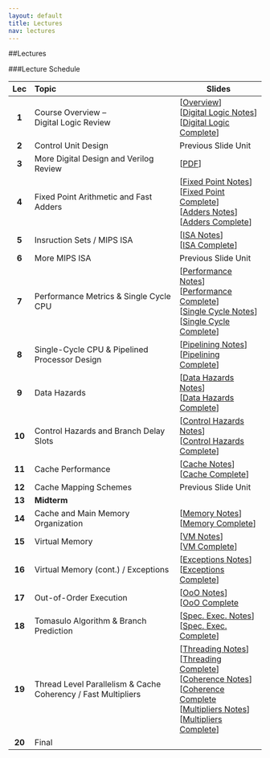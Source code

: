 ```yaml
---
layout: default
title: Lectures
nav: lectures
---
```


##Lectures 

###Lecture Schedule

|  Lec      |                                          Topic                                                             |    Slides   | 
| :-------: | :--------------------------------------------------------------------------------------------------------- | ----------- | 
| **1**     | Course Overview &ndash;<br>Digital Logic Review  | [[Overview](http://ee.usc.edu/~redekopp/ee457/slides/EE457Unit0_Intro.pdf)]<br>[[Digital Logic Notes](http://ee.usc.edu/~redekopp/ee457/slides/EE457Unit1_LogicReview_Notes.pdf)]<br>[[Digital Logic Complete](http://ee.usc.edu/~redekopp/ee457/slides/EE457Unit1_LogicReview.pdf)] |
| **2**     | Control Unit Design                             | Previous Slide Unit | 
| **3**     | More Digital Design and Verilog Review          | [[PDF](http://ee.usc.edu/~redekopp/ee457/slides/EE457Unit1b_VerilogDiscussion.pdf)]        | 
| **4**     | Fixed Point Arithmetic and Fast Adders    | [[Fixed Point Notes](http://ee.usc.edu/~redekopp/ee457/slides/EE457Unit2a_FixedPoint_Notes.pdf)]<br> [[Fixed Point Complete](http://ee.usc.edu/~redekopp/ee457/slides/EE457Unit2a_FixedPoint.pdf)]<br>[[Adders Notes](http://ee.usc.edu/~redekopp/ee457/slides/EE457Unit2b_FastAdders_Notes.pdf)]<br>[[Adders Complete](http://ee.usc.edu/~redekopp/ee457/slides/EE457Unit2b_FastAdders.pdf)]<br> | 
| **5**     | Insruction Sets / MIPS ISA                       | [[ISA Notes](http://ee.usc.edu/~redekopp/ee457/slides/EE457Unit3_ISA_Notes.pdf)]<br>[[ISA Complete](http://ee.usc.edu/~redekopp/ee457/slides/EE457Unit3_ISA.pdf)] | 
| **6**     | More MIPS ISA                                     | Previous Slide Unit | 
| **7**     | Performance Metrics & Single Cycle CPU           |  [[Performance Notes](http://ee.usc.edu/~redekopp/ee457/slides/EE457Unit4_Performance_Notes.pdf)]<br>[[Performance Complete](http://ee.usc.edu/~redekopp/ee457/slides/EE457Unit4_Performance.pdf)]<br>[[Single Cycle Notes](http://ee.usc.edu/~redekopp/ee457/slides/EE457Unit5_SingleCycleCPU_Notes.pdf)]<br>[[Single Cycle Complete](http://ee.usc.edu/~redekopp/ee457/slides/EE457Unit5_SingleCycleCPU.pdf)] |  
| **8**     | Single-Cycle CPU & Pipelined Processor Design    | [[Pipelining Notes](http://ee.usc.edu/~redekopp/ee457/slides/EE457Unit6a_Pipelining_Notes.pdf)]<br>[[Pipelining Complete](http://ee.usc.edu/~redekopp/ee457/slides/EE457Unit6a_Pipelining.pdf)] |
| **9**     | Data Hazards                       | [[Data Hazards Notes](http://ee.usc.edu/~redekopp/ee457/slides/EE457Unit6b_DataHazards_Notes.pdf)]<br>[[Data Hazards Complete](http://ee.usc.edu/~redekopp/ee457/slides/EE457Unit6b_DataHazards.pdf)] |
| **10**    | Control Hazards and Branch Delay Slots | [[Control Hazards Notes](http://ee.usc.edu/~redekopp/ee457/slides/EE457Unit6c_ControlHazards_Notes.pdf)]<br>[[Control Hazards Complete](http://ee.usc.edu/~redekopp/ee457/slides/EE457Unit6c_ControlHazards.pdf)] |  
| **11**    | Cache Performance                                | [[Cache Notes](http://ee.usc.edu/~redekopp/ee457/slides/EE457Unit7a_Cache_Notes.pdf)]<br>[[Cache Complete](http://ee.usc.edu/~redekopp/ee457/slides/EE457Unit7a_Cache.pdf)] |
| **12**    | Cache Mapping Schemes                            | Previous Slide Unit | 
| **13**    | **Midterm**                                      | |
| **14**    | Cache and Main Memory Organization               | [[Memory Notes](http://ee.usc.edu/~redekopp/ee457/slides/EE457Unit7b_Interleaving_Notes.pdf)]<br>[[Memory Complete](http://ee.usc.edu/~redekopp/ee457/slides/EE457Unit7b_Interleaving.pdf)] |
| **15**    | Virtual Memory                                   | [[VM Notes](http://ee.usc.edu/~redekopp/ee457/slides/EE457Unit7c_VirtualMem_Notes.pdf)]<br>[[VM Complete](http://ee.usc.edu/~redekopp/ee457/slides/EE457Unit7c_VirtualMem.pdf)] |
| **16**    | Virtual Memory (cont.) / Exceptions            | [[Exceptions Notes](http://ee.usc.edu/~redekopp/ee457/slides/EE457Unit8_Exceptions_Notes.pdf)]<br>[[Exceptions Complete](http://ee.usc.edu/~redekopp/ee457/slides/EE457Unit8_Exceptions.pdf)] | 
| **17**    | Out-of-Order Execution              | [[OoO Notes](http://ee.usc.edu/~redekopp/ee457/slides/EE457Unit9a_OoO_Notes.pdf)]<br>[[OoO Complete](http://ee.usc.edu/~redekopp/ee457/slides/EE457Unit9a_OoO.pdf) |  
| **18**    | Tomasulo Algorithm & Branch Prediction           | [[Spec. Exec. Notes](http://ee.usc.edu/~redekopp/ee457/slides/EE457Unit9b_Speculation_Notes.pdf)]<br>[[Spec. Exec. Complete](http://ee.usc.edu/~redekopp/ee457/slides/EE457Unit9b_Speculation.pdf)] |  
| **19**    | Thread Level Parallelism & Cache Coherency / Fast Multipliers      | [[Threading Notes](http://ee.usc.edu/~redekopp/ee457/slides/EE457Unit9c_CMT_Notes.pdf)]<br>[[Threading Complete](http://ee.usc.edu/~redekopp/ee457/slides/EE457Unit9c_CMT.pdf)]<br>[[Coherence Notes](http://ee.usc.edu/~redekopp/ee457/slides/EE457Unit10_Coherence_Notes.pdf)]<br>[[Coherence Complete](http://ee.usc.edu/~redekopp/ee457/slides/EE457Unit10_Coherence.pdf)<br>[[Multipliers Notes](http://ee.usc.edu/~redekopp/ee457/slides/EE457Unit2c_FastMultipliers_Notes.pdf)]<br>[[Multipliers Complete](http://ee.usc.edu/~redekopp/ee457/slides/EE457Unit2c_FastMultipliers.pdf)] |  
| **20**    | Final                                            |                                                                                 |

